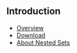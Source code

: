 ## Introduction

* [Overview](/nestedsets2/introduction)
* [Download](/nestedsets2/introduction/download)
* [About Nested Sets](/nestedsets2/introduction/about)
